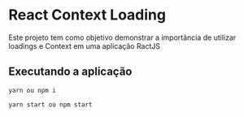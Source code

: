 # React Context Loading

Este projeto tem como objetivo demonstrar a importância de utilizar loadings e Context em uma aplicação RactJS

## Executando a aplicação

```
yarn ou npm i
```

```
yarn start ou npm start
```
